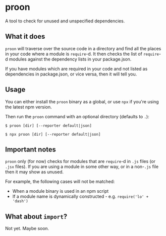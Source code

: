 # proon

A tool to check for unused and unspecified dependencies.

## What it does

`proon` will traverse over the source code in a directory and find all the places in your code where a module is `require`-d. It then checks the list of `require`-d modules against the dependency lists in your package.json.

If you have modules which are required in your code and not listed as dependencies in package.json, or vice versa, then it will tell you.

## Usage

You can either install the `proon` binary as a global, or use `npx` if you're using the latest npm version.

Then run the `proon` command with an optional directory (defaults to `.`):

```
$ proon [dir] [--reporter default|json]
```

```
$ npx proon [dir] [--reporter default|json]
```

## Important notes

`proon` only (for now) checks for modules that are `require`-d in `.js` files (or `.jsx` files). If you are using a module in some other way, or in a non-`.js` file then it may show as unused.

For example, the following cases will not be matched:

* When a module binary is used in an npm script
* If a module name is dynamically constructed - e.g. `require('lo' + 'dash')`

## What about `import`?

Not yet. Maybe soon.
